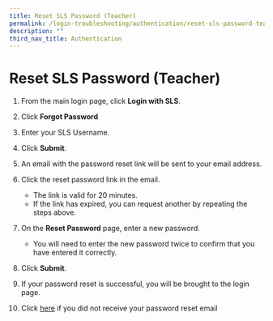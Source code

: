 ```yaml
---
title: Reset SLS Password (Teacher)
permalink: /login-troubleshooting/authentication/reset-sls-password-teacher/
description: ""
third_nav_title: Authentication
---
```

Reset SLS Password (Teacher)
===================

   
1. From the main login page, click **Login with SLS**.
2. Click **Forgot Password**
3. Enter your SLS Username.
4. Click **Submit**.
5. An email with the password reset link will be sent to your email address.
6. Click the reset password link in the email.
    
    
    - The link is valid for 20 minutes.
    - If the link has expired, you can request another by repeating the steps above.
7. On the **Reset Password** page, enter a new password.
    
     
    - You will need to enter the new password twice to confirm that you have entered it correctly.
8. Click **Submit**.
9. If your password reset is successful, you will be brought to the login page.
10. Click [here](/login-troubleshooting/Login-Self-Help-for-Teachers/PasswordResetEmail/) if you did not receive your password reset email
